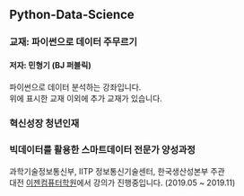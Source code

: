 ## Python-Data-Science

### 교재: 파이썬으로 데이터 주무르기
#### 저자: 민형기 (BJ 퍼블릭)

파이썬으로 데이터 분석하는 강좌입니다.<br>
위에 표시한 교재 이외에 추가 교재가 있습니다.

### 혁신성장 청년인재 
### 빅데이터를 활용한 스마트데이터 전문가 양성과정

과학기술정보통신부, IITP 정보통신기술센터, 한국생산성본부 주관 <br>
대전 [이젠컴퓨터학원](http://dj.ezenac.co.kr/)에서 강의가 진행중입니다.
(2019.05 ~ 2019.11)
